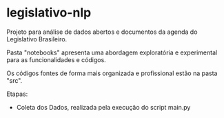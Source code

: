 # legislativo-nlp

Projeto para análise de dados abertos e documentos da agenda do Legislativo Brasileiro.

Pasta "notebooks" apresenta uma abordagem exploratória e experimental para as funcionalidades e códigos.

Os códigos fontes de forma mais organizada e profissional estão na pasta "src".

Etapas:

- Coleta dos Dados, realizada pela execução do script main.py
